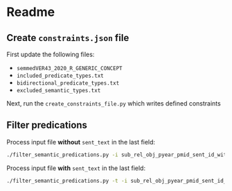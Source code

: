 # Readme

## Create `constraints.json` file

First update the following files:

* `semmedVER43_2020_R_GENERIC_CONCEPT`
* `included_predicate_types.txt`
* `bidirectional_predicate_types.txt`
* `excluded_semantic_types.txt`

Next, run the `create_constraints_file.py` which writes defined constraints

## Filter predications

Process input file **without** `sent_text` in the last field:
```bash
./filter_semantic_predications.py -i sub_rel_obj_pyear_pmid_sent_id_with_cord_19.tsv -c constraints.json > sub_rel_obj_pyear_pmid_sent_id_with_cord_19_filtered.tsv
```

Process input file **with** `sent_text` in the last field:
```bash
./filter_semantic_predications.py -t -i sub_rel_obj_pyear_pmid_sent_id_with_cord_19.tsv -c constraints.json > sub_rel_obj_pyear_pmid_sent_id_with_cord_19_filtered.tsv
```
